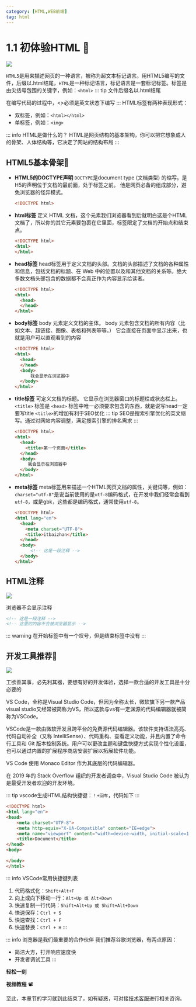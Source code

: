 ```yaml
---
category: [HTML,WEB前端]
tag: html
---
```


# 1.1 初体验HTML :tada:

![](/images/html/html1.png)

`HTML5`是用来描述网页的一种语言，被称为超文本标记语言。用HTML5编写的文件，后缀以.html结尾，`HTML`是一种标记语言，标记语言是一套标记标签。标签是由尖括号包围的关键字，例如：`<html>`
::: tip
文件后缀名以.html结尾

在编写代码的过程中，<>必须是英文状态下编写
:::
HTML标签有两种表现形式：
- 双标签，例如：`<html></html>`
- 单标签，例如：`<img>`

::: info HTML是做什么的？
HTML是网页结构的基本架构，你可以把它想象成人的骨架、人体结构等，它决定了网站的结构布局
:::

## **HTML5基本骨架**:gem:

- **HTML5的DOCTYPE声明**
  `DOCTYPE`是document type (文档类型) 的缩写。<!DOCTYPE html >是H5的声明位于文档的最前面，处于标签之前。 他是网页必备的组成部分，避免浏览器的怪异模式。

  ```html
  <!DOCTYPE html>
  ```
- **html标签**
  定义 HTML 文档，这个元素我们浏览器看到后就明白这是个HTML文档了，所以你的其它元素要包裹在它里面，标签限定了文档的开始点和结束点。

  ```html
  <!DOCTYPE html>
  <html>
  </html>
  ```
- **head标签**
  head标签用于定义文档的头部。文档的头部描述了文档的各种属性和信息，包括文档的标题、在 Web 中的位置以及和其他文档的关系等。绝大多数文档头部包含的数据都不会真正作为内容显示给读者。

  ```html
  <!DOCTYPE html>
  <html>
    <head>
    </head>
  </html>
  ```
- **body标签**
  body 元素定义文档的主体。
  body 元素包含文档的所有内容（比如文本、超链接、图像、表格和列表等等。）
  它会直接在页面中显示出来，也就是用户可以直观看到的内容

  ```html
  <!DOCTYPE html>
  <html>
    <head>
    </head>
    <body>
        我会显示在浏览器中
    </body>
  </html>
  ```
- **title标签**
  可定义文档的标题。
  它显示在浏览器窗口的标题栏或状态栏上。
  `<title>` 标签是 `<head>` 标签中唯一必须要求包含的东西，就是说写head一定要写title
  `<title>`的增加有利于SEO优化
  ::: tip
  SEO是搜索引擎优化的英文缩写。通过对网站内容调整，满足搜索引擎的排名需求
  :::
  ```html
  <!DOCTYPE html>
  <html>
    <head>
      <title>第一个页面</title>
    </head>
    <body>
       我会显示在浏览器中
    </body>
  </html>
  ```

- **meta标签**
  meta标签用来描述一个HTML网页文档的属性，关键词等，例如：`charset="utf-8"`是说当前使用的是`utf-8`编码格式，在开发中我们经常会看到`utf-8`，或是gbk，这些都是编码格式，通常使用`utf-8`。

  ```html
  <!DOCTYPE html>
  <html lang="en">
    <head>
      <meta charset="UTF-8">
      <title>itbaizhan</title>
    </head>
    <body>
        <!-- 这是一段注释 -->
    </body>
  </html>
  ```
## HTML注释
![](/images/html/html4.png)

浏览器不会显示注释
```html
<!-- 这是一段注释 -->
<!-- 这里的内容不会被浏览器显示 -->
```
::: warning
在开始标签中有一个叹号，但是结束标签中没有
:::
## 开发工具推荐:gem:

![](/images/html/html2.png)

工欲善其事，必先利其器，要想有好的开发体验，选择一款合适的开发工具是十分必要的

VS Code，全称是Visual Studio Code，但因为全称太长，微软旗下另一款产品visual studio又经常被简称为VS，所以这款与vs有一定渊源的代码编辑器就被简称为VSCode。

VSCode是一款由微软开发且跨平台的免费源代码编辑器。该软件支持语法高亮、代码自动补全（又称 IntelliSense）、代码重构、查看定义功能，并且内置了命令行工具和 Git 版本控制系统。用户可以更改主题和键盘快捷方式实现个性化设置，也可以通过内置的扩展程序商店安装扩展以拓展软件功能。

VS Code 使用 Monaco Editor 作为其底层的代码编辑器。

在 2019 年的 Stack Overflow 组织的开发者调查中，Visual Studio Code 被认为是最受开发者欢迎的开发环境。

::: tip
vscode生成HTML结构快捷键：`！+回车`，代码如下
:::

```html
<!DOCTYPE html>
<html lang="en">
<head>
    <meta charset="UTF-8">
    <meta http-equiv="X-UA-Compatible" content="IE=edge">
    <meta name="viewport" content="width=device-width, initial-scale=1.0">
    <title>Document</title>
</head>
<body>
    
</body>
</html>
```
::: info VSCode常用快捷键列表
1. 代码格式化：`Shift+Alt+F`
2. 向上或向下移动一行：`Alt+Up 或 Alt+Down`
3. 快速复制一行代码：`Shift+Alt+Up 或 Shift+Alt+Down`
4. 快速保存：`Ctrl + S`
5. 快速查找：`Ctrl + F`
6. 快速替换：`Ctrl + H`
:::


::: info 浏览器是我们最重要的合作伙伴
我们推荐谷歌浏览器，有两点原因：

  - 简洁大方，打开响应速度快
  - 开发者调试工具
:::


**轻松一刻**
<AudioPlayer
  src="/mp3/1.mp3"
  title="音乐"
  poster="/mp3/1.jpg"
/>

**视频教程** :film_projector:

<VideoPlayer
  src="https://cdn.cnbj1.fds.api.mi-img.com/mi-mall/97ac2dcc1367e03ac580204d6ca9a724.mp4"/>

至此，本章节的学习就到此结束了，如有疑惑，可对接[技术客服](https://work.weixin.qq.com/kfid/kfc8c0fd9b49c1f38b8)进行相关咨询。
